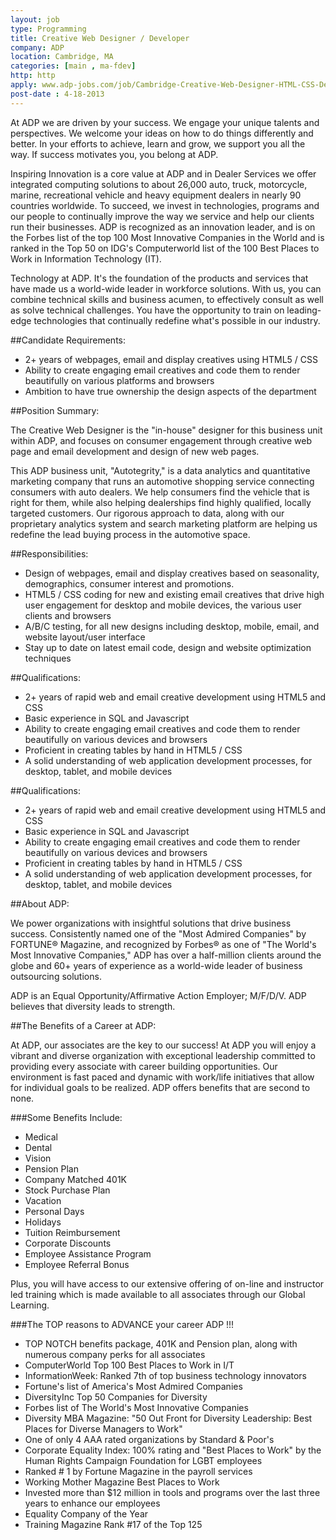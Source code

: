 ```yaml
---
layout: job
type: Programming
title: Creative Web Designer / Developer
company: ADP
location: Cambridge, MA
categories: [main , ma-fdev]
http: http
apply: www.adp-jobs.com/job/Cambridge-Creative-Web-Designer-HTML-CSS-Developer-Cambridge%2C-Massachusetts-Job-MA-02138/2556748/?feedId=279&campaignId=27&utm_source=Indeed
post-date : 4-18-2013
---
```


At ADP we are driven by your success. We engage your unique talents and perspectives. We welcome your ideas on how to do things differently and better. In your efforts to achieve, learn and grow, we support you all the way. If success motivates you, you belong at ADP.

Inspiring Innovation is a core value at ADP and in Dealer Services we offer integrated computing solutions to about 26,000 auto, truck, motorcycle, marine, recreational vehicle and heavy equipment dealers in nearly 90 countries worldwide. To succeed, we invest in technologies, programs and our people to continually improve the way we service and help our clients run their businesses. ADP is recognized as an innovation leader, and is on the Forbes list of the top 100 Most Innovative Companies in the World and is ranked in the Top 50 on IDG's Computerworld list of the 100 Best Places to Work in Information Technology (IT).

Technology at ADP. It's the foundation of the products and services that have made us a world-wide leader in workforce solutions. With us, you can combine technical skills and business acumen, to effectively consult as well as solve technical challenges. You have the opportunity to train on leading-edge technologies that continually redefine what's possible in our industry.

##Candidate Requirements:

* 2+ years of webpages, email and display creatives using HTML5 / CSS
* Ability to create engaging email creatives and code them to render beautifully on various platforms and browsers
* Ambition to have true ownership the design aspects of the department

##Position Summary:

The Creative Web Designer is the "in-house" designer for this business unit within ADP, and focuses on consumer engagement through creative web page and email development and design of new web pages.

This ADP business unit, "Autotegrity," is a data analytics and quantitative marketing company that runs an automotive shopping service connecting consumers with auto dealers. We help consumers find the vehicle that is right for them, while also helping dealerships find highly qualified, locally targeted customers. Our rigorous approach to data, along with our proprietary analytics system and search marketing platform are helping us redefine the lead buying process in the automotive space.

##Responsibilities:

* Design of webpages, email and display creatives based on seasonality, demographics, consumer interest and promotions.
* HTML5 / CSS coding for new and existing email creatives that drive high user engagement for desktop and mobile devices, the various user clients and browsers
* A/B/C testing, for all new designs including desktop, mobile, email, and website layout/user interface
* Stay up to date on latest email code, design and website optimization techniques

##Qualifications:

* 2+ years of rapid web and email creative development using HTML5 and CSS
* Basic experience in SQL and Javascript
* Ability to create engaging email creatives and code them to render beautifully on various devices and browsers
* Proficient in creating tables by hand in HTML5 / CSS
* A solid understanding of web application development processes, for desktop, tablet, and mobile devices

##Qualifications:

* 2+ years of rapid web and email creative development using HTML5 and CSS
* Basic experience in SQL and Javascript
* Ability to create engaging email creatives and code them to render beautifully on various devices and browsers
* Proficient in creating tables by hand in HTML5 / CSS
* A solid understanding of web application development processes, for desktop, tablet, and mobile devices

##About ADP: 

We power organizations with insightful solutions that drive business success. Consistently named one of the "Most Admired Companies" by FORTUNE® Magazine, and recognized by Forbes® as one of "The World's Most Innovative Companies," ADP has over a half-million clients around the globe and 60+ years of experience as a world-wide leader of business outsourcing solutions.

ADP is an Equal Opportunity/Affirmative Action Employer; M/F/D/V. ADP believes that diversity leads to strength.

##The Benefits of a Career at ADP:

At ADP, our associates are the key to our success! At ADP you will enjoy a vibrant and diverse organization with exceptional leadership committed to providing every associate with career building opportunities. Our environment is fast paced and dynamic with work/life initiatives that allow for individual goals to be realized. ADP offers benefits that are second to none.

###Some Benefits Include:

* Medical
* Dental
* Vision
* Pension Plan
* Company Matched 401K
* Stock Purchase Plan
* Vacation
* Personal Days
* Holidays
* Tuition Reimbursement
* Corporate Discounts
* Employee Assistance Program
* Employee Referral Bonus

Plus, you will have access to our extensive offering of on-line and instructor led training which is made available to all associates through our Global Learning.

###The TOP reasons to ADVANCE your career ADP !!!

* TOP NOTCH benefits package, 401K and Pension plan, along with numerous company perks for all associates
* ComputerWorld Top 100 Best Places to Work in I/T
* InformationWeek: Ranked 7th of top business technology innovators
* Fortune's list of America's Most Admired Companies
* DiversityInc Top 50 Companies for Diversity
* Forbes list of The World's Most Innovative Companies
* Diversity MBA Magazine: "50 Out Front for Diversity Leadership: Best Places for Diverse Managers to Work"
* One of only 4 AAA rated organizations by Standard & Poor's
* Corporate Equality Index: 100% rating and "Best Places to Work" by the Human Rights Campaign Foundation for LGBT employees
* Ranked # 1 by Fortune Magazine in the payroll services
* Working Mother Magazine Best Places to Work
* Invested more than $12 million in tools and programs over the last three years to enhance our employees
* Equality Company of the Year
* Training Magazine Rank #17 of the Top 125